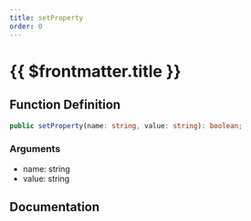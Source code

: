 ```yaml
---
title: setProperty
order: 0
---
```


# {{ $frontmatter.title }}

## Function Definition

```ts
public setProperty(name: string, value: string): boolean;
```

### Arguments

* name: string
* value: string

## Documentation

<!--@include: ./parts/setProperty.md-->
